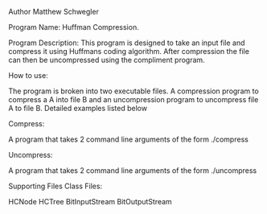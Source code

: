 Author Matthew Schwegler

Program Name: Huffman Compression.

Program Description:
This program is designed to take an input file and compress it using Huffmans coding algorithm. After compression the file can then be uncompressed using the compliment program.


How to use:

The program is broken into two executable files. A compression program to compress a A into file B and an uncompression program to uncompress file A to file B. Detailed examples listed below

Compress:

A program that takes 2 command line arguments of the form
./compress <FileToCompress> <FileToCompressInto>

Uncompress:

A program that takes 2 command line arguments of the form
./uncompress <FileToCompressInto> <FileToStoreUncompressedVersion>

Supporting Files Class Files:

HCNode
HCTree
BitInputStream
BitOutputStream
